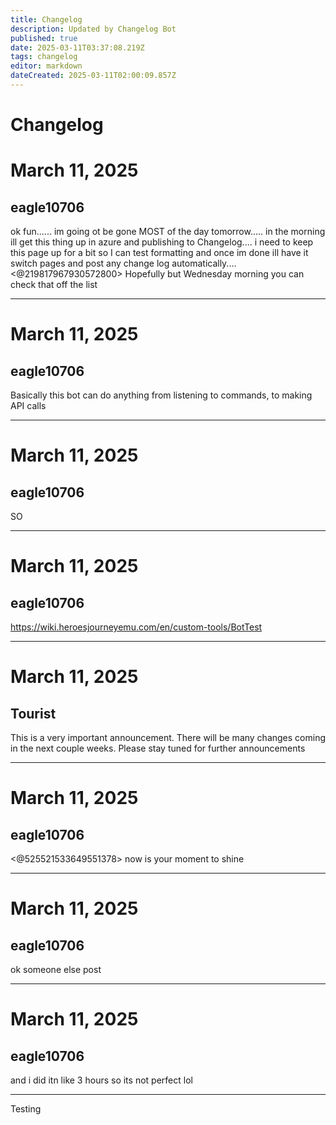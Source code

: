 ```yaml
---
title: Changelog
description: Updated by Changelog Bot
published: true
date: 2025-03-11T03:37:08.219Z
tags: changelog
editor: markdown
dateCreated: 2025-03-11T02:00:09.857Z
---
```


# Changelog

# March 11, 2025
## eagle10706

ok fun...... im going ot be gone MOST of the day tomorrow..... in the morning ill get this thing up in azure and publishing to Changelog.... i need to keep this page up for a bit so I can test formatting and once im done ill have it switch pages and post any change log automatically.... <@219817967930572800> Hopefully but Wednesday morning you can check that off the list

---

# March 11, 2025
## eagle10706

Basically this bot can do anything from listening to commands, to making API calls

---

# March 11, 2025
## eagle10706

SO

---

# March 11, 2025
## eagle10706

https://wiki.heroesjourneyemu.com/en/custom-tools/BotTest

---

# March 11, 2025
## Tourist

This is a very important announcement. There will be many changes coming in the next couple weeks. Please stay tuned for further announcements

---

# March 11, 2025
## eagle10706

<@525521533649551378>  now is your moment to shine

---

# March 11, 2025
## eagle10706

ok someone else post

---

# March 11, 2025
## eagle10706

and i did itn like 3 hours so its not perfect lol

---

Testing